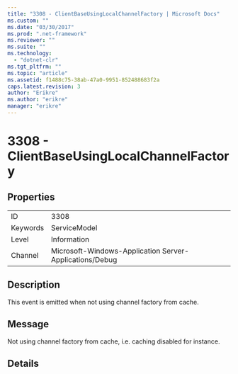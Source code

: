 ```yaml
---
title: "3308 - ClientBaseUsingLocalChannelFactory | Microsoft Docs"
ms.custom: ""
ms.date: "03/30/2017"
ms.prod: ".net-framework"
ms.reviewer: ""
ms.suite: ""
ms.technology: 
  - "dotnet-clr"
ms.tgt_pltfrm: ""
ms.topic: "article"
ms.assetid: f1488c75-38ab-47a0-9951-852488683f2a
caps.latest.revision: 3
author: "Erikre"
ms.author: "erikre"
manager: "erikre"
---
```

# 3308 - ClientBaseUsingLocalChannelFactory
## Properties  
  
|||  
|-|-|  
|ID|3308|  
|Keywords|ServiceModel|  
|Level|Information|  
|Channel|Microsoft-Windows-Application Server-Applications/Debug|  
  
## Description  
 This event is emitted when not using channel factory from cache.  
  
## Message  
 Not using channel factory from cache, i.e. caching disabled for instance.  
  
## Details